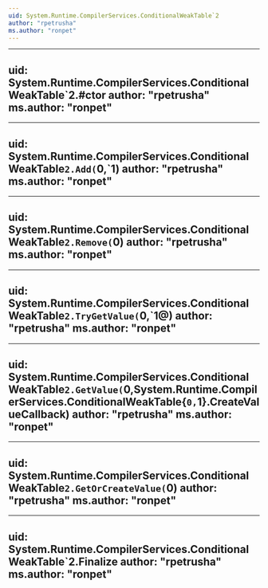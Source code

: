 ```yaml
---
uid: System.Runtime.CompilerServices.ConditionalWeakTable`2
author: "rpetrusha"
ms.author: "ronpet"
---
```


---
uid: System.Runtime.CompilerServices.ConditionalWeakTable`2.#ctor
author: "rpetrusha"
ms.author: "ronpet"
---

---
uid: System.Runtime.CompilerServices.ConditionalWeakTable`2.Add(`0,`1)
author: "rpetrusha"
ms.author: "ronpet"
---

---
uid: System.Runtime.CompilerServices.ConditionalWeakTable`2.Remove(`0)
author: "rpetrusha"
ms.author: "ronpet"
---

---
uid: System.Runtime.CompilerServices.ConditionalWeakTable`2.TryGetValue(`0,`1@)
author: "rpetrusha"
ms.author: "ronpet"
---

---
uid: System.Runtime.CompilerServices.ConditionalWeakTable`2.GetValue(`0,System.Runtime.CompilerServices.ConditionalWeakTable{`0,`1}.CreateValueCallback)
author: "rpetrusha"
ms.author: "ronpet"
---

---
uid: System.Runtime.CompilerServices.ConditionalWeakTable`2.GetOrCreateValue(`0)
author: "rpetrusha"
ms.author: "ronpet"
---

---
uid: System.Runtime.CompilerServices.ConditionalWeakTable`2.Finalize
author: "rpetrusha"
ms.author: "ronpet"
---
